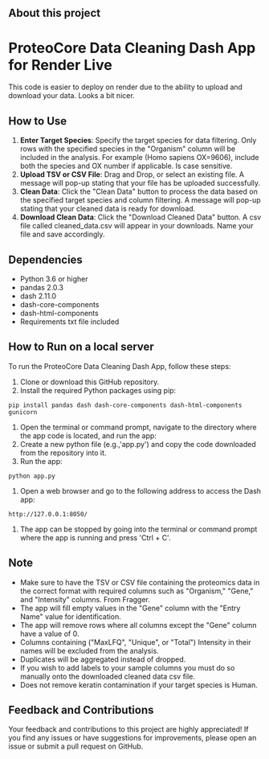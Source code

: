 ## About this project

# ProteoCore Data Cleaning Dash App for Render Live

This code is easier to deploy on render due to the ability to upload and download your data. Looks a bit nicer.

## How to Use

1. **Enter Target Species**: Specify the target species for data filtering. Only rows with the specified species in the "Organism" column will be included in the analysis. For example (Homo sapiens OX=9606), include both the species and OX number if applicable. Is case sensitive.
2. **Upload TSV or CSV File**: Drag and Drop, or select an existing file. A message will pop-up stating that your file has be uploaded successfully.
3. **Clean Data**: Click the "Clean Data" button to process the data based on the specified target species and column filtering. A message will pop-up stating that your cleaned data is ready for download.
4. **Download Clean Data**: Click the "Download Cleaned Data" button. A csv file called cleaned_data.csv will appear in your downloads. Name your file and save accordingly.

## Dependencies

- Python 3.6 or higher
- pandas 2.0.3
- dash 2.11.0
- dash-core-components
- dash-html-components
- Requirements txt file included

## How to Run on a local server

To run the ProteoCore Data Cleaning Dash App, follow these steps:

1. Clone or download this GitHub repository.
2. Install the required Python packages using pip:

```
pip install pandas dash dash-core-components dash-html-components gunicorn
```

1. Open the terminal or command prompt, navigate to the directory where the app code is located, and run the app:
2. Create a new python file (e.g.,'app.py') and copy the code downloaded from the repository into it.
3. Run the app:

```
python app.py
```

1. Open a web browser and go to the following address to access the Dash app:

```
http://127.0.0.1:8050/
```

1. The app can be stopped by going into the terminal or command prompt where the app is running and press 'Ctrl + C'.

## Note

- Make sure to have the TSV or CSV file containing the proteomics data in the correct format with required columns such as "Organism," "Gene," and "Intensity" columns. From Fragger.
- The app will fill empty values in the "Gene" column with the "Entry Name" value for identification.
- The app will remove rows where all columns except the "Gene" column have a value of 0.
- Columns containing ("MaxLFQ", "Unique", or "Total") Intensity in their names will be excluded from the analysis.
- Duplicates will be aggregated instead of dropped.
- If you wish to add labels to your sample columns you must do so manually onto the downloaded cleaned data csv file.
- Does not remove keratin contamination if your target species is Human.

## Feedback and Contributions

Your feedback and contributions to this project are highly appreciated! If you find any issues or have suggestions for improvements, please open an issue or submit a pull request on GitHub.
